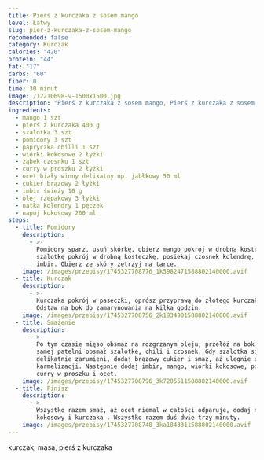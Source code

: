 ```yaml
---
title: Pierś z kurczaka z sosem mango
level: Łatwy
slug: pier-z-kurczaka-z-sosem-mango
recomended: false
category: Kurczak
calories: "420"
protein: "44"
fat: "17"
carbs: "60"
fiber: 0
time: 30 minut
image: /12210698-v-1500x1500.jpg
description: "Pierś z kurczaka z sosem mango, Pierś z kurczaka z sosem mango"
ingredients:
  - mango 1 szt
  - pierś z kurczaka 400 g
  - szalotka 3 szt
  - pomidory 3 szt
  - papryczka chilli 1 szt
  - wiórki kokosowe 2 łyżki
  - ząbek czosnku 1 szt
  - curry w proszku 2 łyżki
  - ocet biały winny delikatny np. jabłkowy 50 ml
  - cukier brązowy 2 łyżki
  - imbir świeży 10 g
  - olej rzepakowy 3 łyżki
  - natka kolendry 1 pęczek
  - napój kokosowy 200 ml
steps:
  - title: Pomidory
    description:
      - >-
        Pomidory sparz, usuń skórkę, obierz mango pokrój w drobną kosteczkę,
        szalotkę pokrój w drobną kosteczkę, posiekaj czosnek kolendrę, chili,
        imbir. Obierz ze skóry zetrzyj na tarce.
    image: /images/przepisy/1745327708776_1k5982471588802140000.avif
  - title: Kurczak
    description:
      - >-
        Kurczaka pokrój w paseczki, oprósz przyprawą do złotego kurczaka Knorr.
        Odstaw na bok do zamarynowania na kilka godzin.
    image: /images/przepisy/1745327708756_2k1934901588802140000.avif
  - title: Smażenie
    description:
      - >-
        Po tym czasie mięso obsmaż na rozgrzanym oleju, przełóż na bok. Na tej
        samej patelni obsmaż szalotkę, chili i czosnek. Gdy szalotka się
        delikatnie zarumieni, dodaj brązowy cukier i smaż, aż ulegnie on
        karmelizacji. Następnie dodaj imbir, mango, wiórki kokosowe, pomidory,
        curry w proszku i ocet.
    image: /images/przepisy/1745327708796_3k7205511588802140000.avif
  - title: Finisz
    description:
      - >-
        Wszystko razem smaż, aż ocet niemal w całości odparuje, dodaj napój
        kokosowy i kurczaka . Wszystko razem duś dwie trzy minuty.
    image: /images/przepisy/1745327708748_3ka1843311588802140000.avif
---
```


kurczak, masa, pierś z kurczaka
